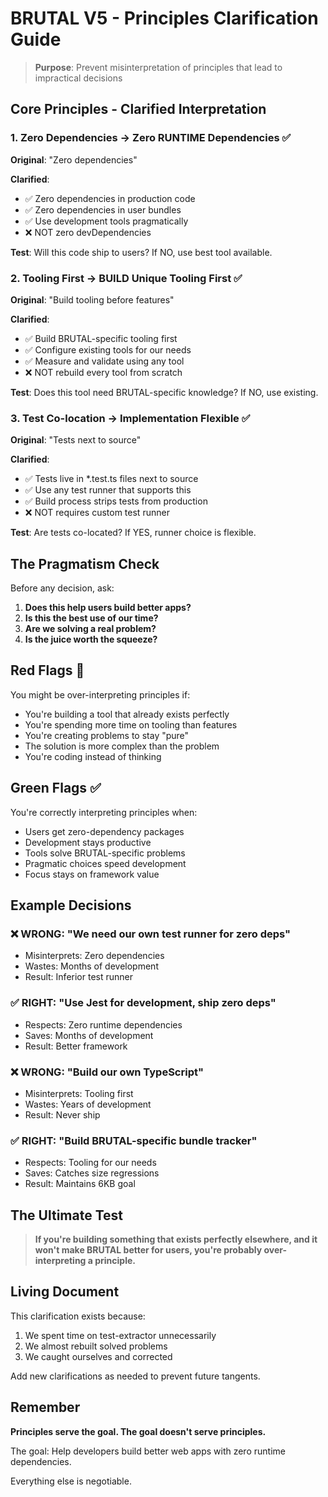 # BRUTAL V5 - Principles Clarification Guide

> **Purpose**: Prevent misinterpretation of principles that lead to impractical decisions

## Core Principles - Clarified Interpretation

### 1. Zero Dependencies → Zero RUNTIME Dependencies ✅

**Original**: "Zero dependencies"

**Clarified**: 
- ✅ Zero dependencies in production code
- ✅ Zero dependencies in user bundles  
- ✅ Use development tools pragmatically
- ❌ NOT zero devDependencies

**Test**: Will this code ship to users? If NO, use best tool available.

### 2. Tooling First → BUILD Unique Tooling First ✅

**Original**: "Build tooling before features"

**Clarified**:
- ✅ Build BRUTAL-specific tooling first
- ✅ Configure existing tools for our needs
- ✅ Measure and validate using any tool
- ❌ NOT rebuild every tool from scratch

**Test**: Does this tool need BRUTAL-specific knowledge? If NO, use existing.

### 3. Test Co-location → Implementation Flexible ✅

**Original**: "Tests next to source"

**Clarified**:
- ✅ Tests live in *.test.ts files next to source
- ✅ Use any test runner that supports this
- ✅ Build process strips tests from production
- ❌ NOT requires custom test runner

**Test**: Are tests co-located? If YES, runner choice is flexible.

## The Pragmatism Check

Before any decision, ask:

1. **Does this help users build better apps?**
2. **Is this the best use of our time?**
3. **Are we solving a real problem?**
4. **Is the juice worth the squeeze?**

## Red Flags 🚩

You might be over-interpreting principles if:

- You're building a tool that already exists perfectly
- You're spending more time on tooling than features
- You're creating problems to stay "pure"
- The solution is more complex than the problem
- You're coding instead of thinking

## Green Flags ✅

You're correctly interpreting principles when:

- Users get zero-dependency packages
- Development stays productive
- Tools solve BRUTAL-specific problems
- Pragmatic choices speed development
- Focus stays on framework value

## Example Decisions

### ❌ WRONG: "We need our own test runner for zero deps"
- Misinterprets: Zero dependencies
- Wastes: Months of development
- Result: Inferior test runner

### ✅ RIGHT: "Use Jest for development, ship zero deps"
- Respects: Zero runtime dependencies
- Saves: Months of development  
- Result: Better framework

### ❌ WRONG: "Build our own TypeScript"
- Misinterprets: Tooling first
- Wastes: Years of development
- Result: Never ship

### ✅ RIGHT: "Build BRUTAL-specific bundle tracker"
- Respects: Tooling for our needs
- Saves: Catches size regressions
- Result: Maintains 6KB goal

## The Ultimate Test

> **If you're building something that exists perfectly elsewhere, and it won't make BRUTAL better for users, you're probably over-interpreting a principle.**

## Living Document

This clarification exists because:
1. We spent time on test-extractor unnecessarily
2. We almost rebuilt solved problems
3. We caught ourselves and corrected

Add new clarifications as needed to prevent future tangents.

## Remember

**Principles serve the goal. The goal doesn't serve principles.**

The goal: Help developers build better web apps with zero runtime dependencies.

Everything else is negotiable.